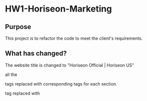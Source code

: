 # HW1-Horiseon-Marketing

## Purpose

This project is to refactor the code to meet the client's requirements.

## What has changed?

The website title is changed to "Horiseon Official | Horiseon US"

all the <div> tags replaced with corresponding tags for each section.

<span> tag replaced with <seo>

